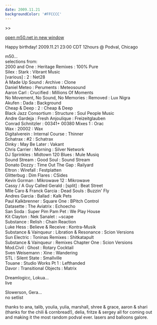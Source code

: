 ```yaml
---
date: 2009.11.21
backgroundColor: '#FFCCCC'
---
```


\>>

[open m50.net in new window  
](http://m50.net/)  

Happy birthday! 2009.11.21 23:00 CDT 12hours @ Podval, Chicago  

m50...  
selections from:  
2000 and One : Heritage Remixes : 100% Pure  
Silex : Stark : Vibrant Music  
\[various\] : 2 : Net28  
A Made Up Sound : Archive : Clone  
Daniel Meteo : Peruments : Meteosound  
Aaron Carl : Crucified : Millions Of Moments  
No Movement, No Sound, No Memories : Removed : Lux Nigra  
Akufen : Dada : Background  
Cheap & Deep : 2 : Cheap & Deep  
Black Jazz Consortium : Structure : Soul People Music  
Andre Gardeja : Fresh Anjoulique : Freizeitglauben  
Conrad Schnitzler : 00341+ 00380 Mixes 1 : Orac  
Wax : 20002 : Wax  
Digitalverein : Internal Course : Thinner  
Schatrax : #2 : Schatrax  
Dinky : May Be Later : Vakant  
Chris Carrier : Morning : Silver Network  
DJ Sprinkles : Midtown 120 Blues : Mule Musiq  
Sound Stream : Good Soul : Sound Stream  
Donato Dozzy : Time Out The Gap : Railyard  
Eltron : Wirefall : Festplatten  
Glitterbug : Dim Flares : CSides  
Kevin Gorman : Mikrowave 12 : Mikrowave  
Cassy / A Guy Called Gerald : \[split\] : Beat Street  
Mlle Caro & Franck Garcia : Dead Souls : Buzzin' Fly  
Andres Garcia : Ballad : Kalk Pets  
Paul Kalkbrenner : Square One : BPitch Control  
Datasette : The Aviatrix : Echoecho  
San Soda : Super Pim Pam Pet : We Play House  
Kit Clayton : Nek Sanalet : ~scape  
Substance : Relish : Chain Reaction  
Luke Hess : Believe & Receive : Kontra-Musik  
Substance & Vainqueur : Libration & Resonance : Scion Versions  
Sun Electric : Toninas Remixes : Shitkatapult  
Substance & Vainqueur : Remixes Chapter One : Scion Versions  
Mod.Civil : Ghost : Rotary Cocktail  
Sven Weisemann : Xine : Wandering  
STL : Silent State : Smallville  
Touane : Studio Works Pt 1 : Lefthanded  
Davor : Transitional Objects : Matrix  

Dreamlogicc, Lokua...  
live  

Slowerson, Gera...  
no setlist  

thanks to ana, talib, youlia, yulia, marshall, shree & grace, aaron & shari (thanks for the chili & cornbread!), delia, fritze & sergey all for coming out and making it the most random podval ever. lasers and balloons galore.